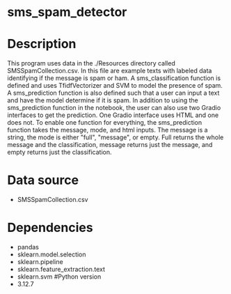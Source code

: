 # sms_spam_detector
# Description
This program uses data in the ./Resources directory called SMSSpamCollection.csv.  In this file are example texts with labeled data identifying if the message is spam or ham.  A sms_classification function is defined and uses TfidfVectorizer and SVM to model the presence of spam.  A sms_prediction function is also defined such that a user can input a text and have the model determine if it is spam.  In addition to using the sms_prediction function in the notebook, the user can also use two Gradio interfaces to get the prediction.  One Gradio interface uses HTML and one does not.  To enable one function for everything, the sms_prediction function takes the message, mode, and html inputs.  The message is a string, the mode is either "full", "message", or empty.  Full returns the whole message and the classification, message returns just the message, and empty returns just the classification.
# Data source
- SMSSpamCollection.csv
# Dependencies
- pandas
- sklearn.model.selection
- sklearn.pipeline
- sklearn.feature_extraction.text
- sklearn.svm
#Python version
- 3.12.7
